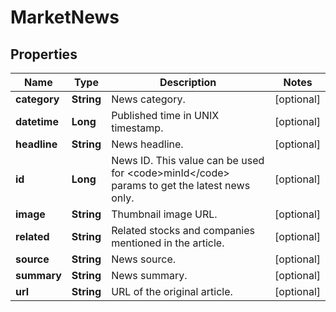 

# MarketNews


## Properties

| Name | Type | Description | Notes |
|------------ | ------------- | ------------- | -------------|
|**category** | **String** | News category. |  [optional] |
|**datetime** | **Long** | Published time in UNIX timestamp. |  [optional] |
|**headline** | **String** | News headline. |  [optional] |
|**id** | **Long** | News ID. This value can be used for &lt;code&gt;minId&lt;/code&gt; params to get the latest news only. |  [optional] |
|**image** | **String** | Thumbnail image URL. |  [optional] |
|**related** | **String** | Related stocks and companies mentioned in the article. |  [optional] |
|**source** | **String** | News source. |  [optional] |
|**summary** | **String** | News summary. |  [optional] |
|**url** | **String** | URL of the original article. |  [optional] |



